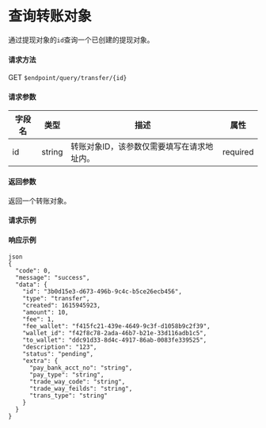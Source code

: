 # 查询转账对象

通过提现对象的`id`查询一个已创建的提现对象。

#### 请求方法

GET `$endpoint/query/transfer/{id}`

#### 请求参数

| 字段名    | 类型   | 描述                                        | 属性     |
| --------- | ------ | ------------------------------------------- | -------- |
| id        | string | 转账对象ID，该参数仅需要填写在请求地址内。  | required |
#### 返回参数

返回一个转账对象。

#### 请求示例


#### 响应示例
```
json
{
  "code": 0,
  "message": "success",
  "data": {
    "id": "3b0d15e3-d673-496b-9c4c-b5ce26ecb456",
    "type": "transfer",
    "created": 1615945923,
    "amount": 10,
    "fee": 1,
    "fee_wallet": "f415fc21-439e-4649-9c3f-d1058b9c2f39",
    "wallet_id": "f42f8c78-2ada-46b7-b21e-33d116adb1c5",
    "to_wallet": "ddc91d33-8d4c-4917-86ab-0083fe339525",
    "description": "123",
    "status": "pending",
    "extra": {
      "pay_bank_acct_no": "string",
      "pay_type": "string",
      "trade_way_code": "string",
      "trade_way_feilds": "string",
      "trans_type": "string"
    }
  }
}
```

